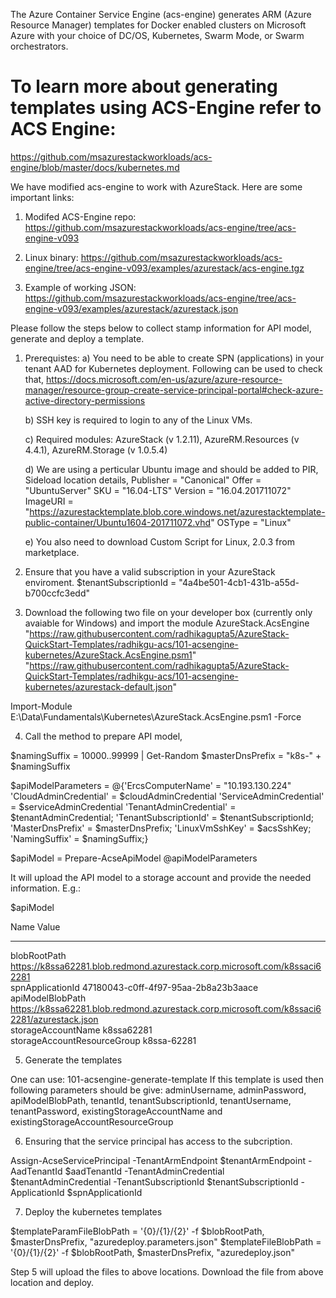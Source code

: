 The Azure Container Service Engine (acs-engine) generates ARM (Azure Resource Manager) templates for Docker enabled clusters on Microsoft Azure with your choice of DC/OS, Kubernetes, Swarm Mode, or Swarm orchestrators.

# To learn more about generating templates using ACS-Engine refer to ACS Engine: 
https://github.com/msazurestackworkloads/acs-engine/blob/master/docs/kubernetes.md


We have modified acs-engine to work with AzureStack. 
Here are some important links:
1) Modifed ACS-Engine repo: 
	https://github.com/msazurestackworkloads/acs-engine/tree/acs-engine-v093

2) Linux binary: 
	https://github.com/msazurestackworkloads/acs-engine/tree/acs-engine-v093/examples/azurestack/acs-engine.tgz

3) Example of working JSON: 
	https://github.com/msazurestackworkloads/acs-engine/tree/acs-engine-v093/examples/azurestack/azurestack.json
 
Please follow the steps below to collect stamp information for API model, generate and deploy a template.

1) Prerequistes:
	a) You need to be able to create SPN (applications) in your tenant AAD for Kubernetes deployment. Following can be used to check that,
	https://docs.microsoft.com/en-us/azure/azure-resource-manager/resource-group-create-service-principal-portal#check-azure-active-directory-permissions

	b) SSH key is required to login to any of the Linux VMs.

	c) Required modules: AzureStack (v 1.2.11), AzureRM.Resources (v 4.4.1), AzureRM.Storage (v 1.0.5.4)

	d) We are using a perticular Ubuntu image and should be added to PIR,
	Sideload location details,
    Publisher = "Canonical"
    Offer = "UbuntuServer"
    SKU = "16.04-LTS"
    Version = "16.04.201711072"
    ImageURI = "https://azurestacktemplate.blob.core.windows.net/azurestacktemplate-public-container/Ubuntu1604-201711072.vhd"
    OSType = "Linux"

	e) You also need to download Custom Script for Linux, 2.0.3 from marketplace.

2) Ensure that you have a valid subscription in your AzureStack enviroment.
$tenantSubscriptionId = "4a4be501-4cb1-431b-a55d-b700ccfc3edd"

3) Download the following two file on your developer box (currently only avaiable for Windows) and import the module AzureStack.AcsEngine
"https://raw.githubusercontent.com/radhikagupta5/AzureStack-QuickStart-Templates/radhikgu-acs/101-acsengine-kubernetes/AzureStack.AcsEngine.psm1"
"https://raw.githubusercontent.com/radhikagupta5/AzureStack-QuickStart-Templates/radhikgu-acs/101-acsengine-kubernetes/azurestack-default.json"

Import-Module E:\Data\Fundamentals\Kubernetes\AzureStack.AcsEngine.psm1 -Force

4) Call the method to prepare API model,

$namingSuffix = 10000..99999 | Get-Random
$masterDnsPrefix = "k8s-" + $namingSuffix

$apiModelParameters = @{'ErcsComputerName' = "10.193.130.224"
						'CloudAdminCredential' = $cloudAdminCredential
						'ServiceAdminCredential' = $serviceAdminCredential
						'TenantAdminCredential' = $tenantAdminCredential;
						'TenantSubscriptionId' = $tenantSubscriptionId;
						'MasterDnsPrefix' = $masterDnsPrefix;
						'LinuxVmSshKey' = $acsSshKey;
						'NamingSuffix' = $namingSuffix;}

$apiModel = Prepare-AcseApiModel @apiModelParameters

It will upload the API model to a storage account and provide the needed information.
E.g.:

$apiModel

Name                           Value                                                                                                                                                                                 
----                           -----                                                                                                                                                                                 
blobRootPath                   https://k8ssa62281.blob.redmond.azurestack.corp.microsoft.com/k8ssaci62281                                                                                                            
spnApplicationId               47180043-c0ff-4f97-95aa-2b8a23b3aace                                                                                                                                                                                     
apiModelBlobPath               https://k8ssa62281.blob.redmond.azurestack.corp.microsoft.com/k8ssaci62281/azurestack.json                                                                                            
storageAccountName             k8ssa62281                                                                                                                                                                            
storageAccountResourceGroup    k8ssa-62281   

5) Generate the templates

One can use: 101-acsengine-generate-template
If this template is used then following parameters should be give: 
adminUsername, adminPassword, apiModelBlobPath, tenantId, tenantSubscriptionId, tenantUsername, tenantPassword, existingStorageAccountName and existingStorageAccountResourceGroup

6) Ensuring that the service principal has access to the subcription.

Assign-AcseServicePrincipal -TenantArmEndpoint $tenantArmEndpoint -AadTenantId $aadTenantId -TenantAdminCredential $tenantAdminCredential -TenantSubscriptionId $tenantSubscriptionId -ApplicationId $spnApplicationId 

7) Deploy the kubernetes templates

$templateParamFileBlobPath = '{0}/{1}/{2}' -f $blobRootPath, $masterDnsPrefix, "azuredeploy.parameters.json"
$templateFileBlobPath = '{0}/{1}/{2}' -f $blobRootPath, $masterDnsPrefix, "azuredeploy.json"

Step 5 will upload the files to above locations.
Download the file from above location and deploy.

